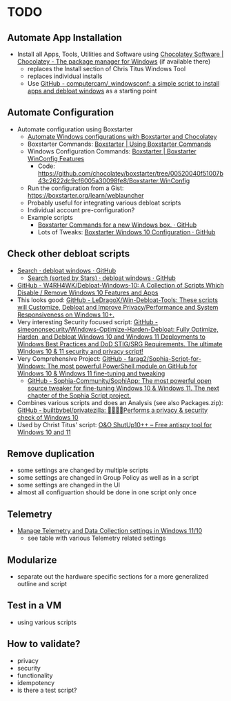 # TODO

## Automate App Installation

- Install all Apps, Tools, Utilities and Software using [Chocolatey Software | Chocolatey - The package manager for Windows](https://chocolatey.org/) (if available there)
  - replaces the Install section of Chris Titus Windows Tool
  - replaces individual installs
  - Use [GitHub - computercam/_windowsconf: a simple script to install apps and debloat windows](https://github.com/computercam/_windowsconf) as a starting point

## Automate Configuration   

- Automate configuration using Boxstarter
  - [Automate Windows configurations with Boxstarter and Chocolatey](https://www.techtarget.com/searchitoperations/tutorial/Automate-Windows-configurations-with-Boxstarter-and-Chocolatey)
  - Boxstarter Commands: [Boxstarter | Using Boxstarter Commands](https://boxstarter.org/usingboxstarter)
  - Windows Configuration Commands: [Boxstarter | Boxstarter WinConfig Features](https://boxstarter.org/winconfig)
    - Code: https://github.com/chocolatey/boxstarter/tree/00520040f51007b43c2622dc9cf6005a30098fe8/Boxstarter.WinConfig
  - Run the configuration from a Gist: https://boxstarter.org/learn/weblauncher
  - Probably useful for integrating various debloat scripts
  - Individual account pre-configuration?
  - Example scripts
    - [Boxstarter Commands for a new Windows box. · GitHub](https://gist.github.com/jessfraz/7c319b046daa101a4aaef937a20ff41f)
    - Lots of Tweaks: [Boxstarter Windows 10 Configuration · GitHub](https://gist.github.com/zloeber/9c2d659a2a8f063af26c9ba0285c7e78)

## Check other debloat scripts
- [Search · debloat windows · GitHub](https://github.com/search?q=debloat+windows)
  - [Search (sorted by Stars) · debloat windows · GitHub](https://github.com/search?o=desc&q=debloat+windows&s=stars&type=Repositories)
- [GitHub - W4RH4WK/Debloat-Windows-10: A Collection of Scripts Which Disable / Remove Windows 10 Features and Apps](https://github.com/W4RH4WK/Debloat-Windows-10)
- This looks good: [GitHub - LeDragoX/Win-Debloat-Tools: These scripts will Customize, Debloat and Improve Privacy/Performance and System Responsiveness on Windows 10+.](https://github.com/LeDragoX/Win-Debloat-Tools)
- Very interesting Security focused script: [GitHub - simeononsecurity/Windows-Optimize-Harden-Debloat: Fully Optimize, Harden, and Debloat Windows 10 and Windows 11 Deployments to Windows Best Practices and DoD STIG/SRG Requirements. The ultimate Windows 10 & 11 security and privacy script!](https://github.com/simeononsecurity/Windows-Optimize-Harden-Debloat)
- Very Comprehensive Project: [GitHub - farag2/Sophia-Script-for-Windows: The most powerful PowerShell module on GitHub for Windows 10 & Windows 11 fine-tuning and tweaking](https://github.com/farag2/Sophia-Script-for-Windows)
  - [GitHub - Sophia-Community/SophiApp: The most powerful open source tweaker for fine-tuning Windows 10 & Windows 11. The next chapter of the Sophia Script project.](https://github.com/Sophia-Community/SophiApp)
- Combines various scripts and does an Analysis (see also Packages.zip): [GitHub - builtbybel/privatezilla: 👀👮🐢🔥Performs a privacy & security check of Windows 10](https://github.com/builtbybel/privatezilla)
- Used by Christ Titus' script: [O&O ShutUp10++ – Free antispy tool for Windows 10 and 11](https://www.oo-software.com/en/shutup10)


## Remove duplication
- some settings are changed by multiple scripts
- some settings are changed in Group Policy as well as in a script
- some settings are changed in the UI
- almost all configuartion should be done in one script only once

## Telemetry
- [Manage Telemetry and Data Collection settings in Windows 11/10](https://www.thewindowsclub.com/windows-10-telemetry)
  - see table with various Telemetry related settings

## Modularize

- separate out the hardware specific sections for a more generalized outline and script

## Test in a VM
- using various scripts

## How to validate?
- privacy
- security
- functionality
- idempotency
- is there a test script?
